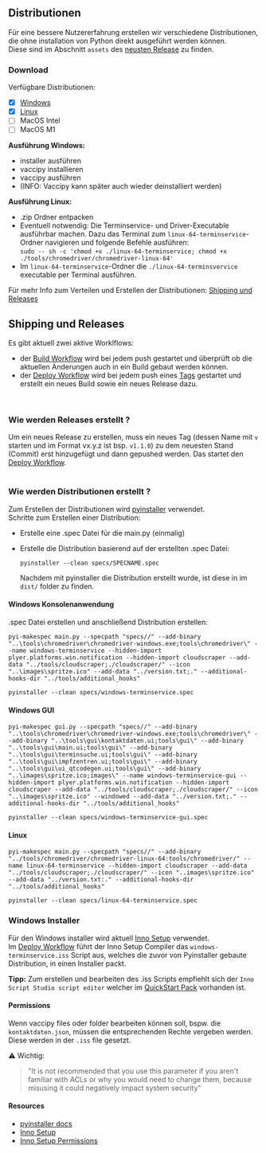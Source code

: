 ## Distributionen

Für eine bessere Nutzererfahrung erstellen wir verschiedene Distributionen, die ohne installation von Python direkt ausgeführt werden können.  
Diese sind im Abschnitt `assets` des [neusten Release](https://github.com/iamnotturner/vaccipy/releases/latest 
) zu finden.  


### Download 
Verfügbare Distributionen:
- [x] [Windows](https://cntr.click/rS9Ds4R)  
- [x] [Linux](https://cntr.click/mN1MPzc) 
- [ ] MacOS Intel
- [ ] MacOS M1

**Ausführung Windows:** 
- installer ausführen
- vaccipy installieren
- vaccipy ausführen
- (INFO: Vaccipy kann später auch wieder deinstalliert werden)

**Ausführung Linux:**
- .zip Ordner entpacken
- Eventuell notwendig: Die Terminservice- und Driver-Executable ausführbar machen.
Dazu das Terminal zum `linux-64-terminservice`-Ordner navigieren und folgende Befehle ausführen:  
  `sudo -- sh -c 'chmod +x ./linux-64-terminservice; chmod +x ./tools/chromedriver/chromedriver-linux-64'`
- Im `linux-64-terminservice`-Ordner die `./linux-64-terminsvervice` executable per Terminal ausführen. 

Für mehr Info zum Verteilen und Erstellen der Distributionen: [Shipping und Releases](#Shipping-und-releases)

## Shipping und Releases

Es gibt aktuell zwei aktive Worklflows: 
* der [Build Workflow](https://github.com/iamnotturner/vaccipy/actions/workflows/build.yaml) wird bei jedem push gestartet und überprüft ob die aktuellen Änderungen auch in ein Build gebaut werden können.
* der [Deploy Workflow](https://github.com/iamnotturner/vaccipy/actions/workflows/deploy.yaml) wird bei jedem push eines [Tags](https://git-scm.com/book/en/v2/Git-Basics-Tagging) gestartet und erstellt ein neues Build sowie ein neues Release dazu.   
</br>

### Wie werden Releases erstellt ?

Um ein neues Release zu erstellen, muss ein neues Tag (dessen Name mit `v` starten und im Format vx.y.z ist bsp. `v1.1.0`) zu dem neuesten Stand (Commit) erst hinzugefügt und dann gepushed werden. Das startet den [Deploy Workflow](https://github.com/iamnotturner/vaccipy/actions/workflows/deploy.yaml).  
</br>

### Wie werden Distributionen erstellt ? 

Zum Erstellen der Distributionen wird [pyinstaller](https://pyinstaller.readthedocs.io/en/stable/index.html) verwendet.  
Schritte zum Erstellen einer Distribution: 
- Erstelle eine .spec Datei für die main.py (einmalig)  

- Erstelle die Distribution basierend auf der erstellten .spec Datei:
    ```shell
    pyinstaller --clean specs/SPECNAME.spec
    ```
    Nachdem mit pyinstaller die Distribution erstellt wurde, ist diese in im `dist/` folder zu finden.  


#### Windows Konsolenanwendung

.spec Datei erstellen und anschließend Distribution erstellen:  
```shell
pyi-makespec main.py --specpath "specs//" --add-binary "..\tools\chromedriver\chromedriver-windows.exe;tools\chromedriver\" --name windows-terminservice --hidden-import plyer.platforms.win.notification --hidden-import cloudscraper --add-data "../tools/cloudscraper;./cloudscraper/" --icon "..\images\spritze.ico" --add-data "../version.txt;." --additional-hooks-dir "../tools/additional_hooks"

pyinstaller --clean specs/windows-terminservice.spec
```
#### Windows GUI

```shell
pyi-makespec gui.py --specpath "specs//" --add-binary "..\tools\chromedriver\chromedriver-windows.exe;tools\chromedriver\" --add-binary "..\tools\gui\kontaktdaten.ui;tools\gui\" --add-binary "..\tools\gui\main.ui;tools\gui\" --add-binary "..\tools\gui\terminsuche.ui;tools\gui\" --add-binary "..\tools\gui\impfzentren.ui;tools\gui\" --add-binary "..\tools\gui\ui_qtcodegen.ui;tools\gui\" --add-binary "..\images\spritze.ico;images\" --name windows-terminservice-gui --hidden-import plyer.platforms.win.notification --hidden-import cloudscraper --add-data "../tools/cloudscraper;./cloudscraper/" --icon "..\images\spritze.ico" --windowed --add-data "../version.txt;." --additional-hooks-dir "../tools/additional_hooks"

pyinstaller --clean specs/windows-terminservice-gui.spec
```

#### Linux
```shell 
pyi-makespec main.py --specpath "specs//" --add-binary "../tools/chromedriver/chromedriver-linux-64:tools/chromedriver/" --name linux-64-terminservice --hidden-import cloudscraper --add-data "../tools/cloudscraper;./cloudscraper/" --icon "..images\spritze.ico" --add-data "../version.txt:." --additional-hooks-dir "../tools/additional_hooks"
 
pyinstaller --clean specs/linux-64-terminservice.spec

```

### Windows Installer
Für den Windows installer wird aktuell [Inno Setup](https://jrsoftware.org/isinfo.php) verwendet.  
Im [Deploy Workflow](https://github.com/iamnotturner/vaccipy/actions/workflows/deploy.yaml) führt der Inno Setup Compiler das  `windows-terminservice.iss` Script aus, welches die zuvor von Pyinstaller gebaute Distribution, in einen Installer packt. 

**Tipp:** Zum erstellen und bearbeiten des .iss Scripts empfiehlt sich der `Inno Script Studio script editor` welcher im [QuickStart Pack](https://jrsoftware.org/download.php/ispack.exe) vorhanden ist. 

#### Permissions
Wenn vaccipy files oder folder bearbeiten können soll, bspw. die `kontaktdaten.json`, müssen die entsprechenden Rechte vergeben werden. Diese werden in der `.iss` file gesetzt. 

⚠️ Wichtig:  
>"It is not recommended that you use this parameter if you aren't familiar with ACLs or why you would need to change them, because misusing it could negatively impact system security"
 

#### Resources
- [pyinstaller docs](https://pyinstaller.readthedocs.io/en/stable/index.html)
- [Inno Setup](https://jrsoftware.org/isinfo.php)
- [Inno Setup Permissions](https://jrsoftware.org/ishelp/index.php?topic=dirssection)

